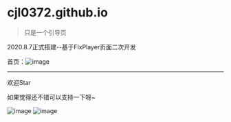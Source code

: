 # cjl0372.github.io

>只是一个引导页

2020.8.7正式搭建--基于FlxPlayer页面二次开发

首页：![image](https://pic.baixiongz.com/uploads/2021/01/27/621f897430d92.png)

----
欢迎Star

如果觉得还不错可以支持一下呀~

![image](https://cdn.jsdelivr.net/gh/cjl0372/cdn@master/wx.jpg)
![image](https://cdn.jsdelivr.net/gh/cjl0372/cdn@master/zfb.jpg)


